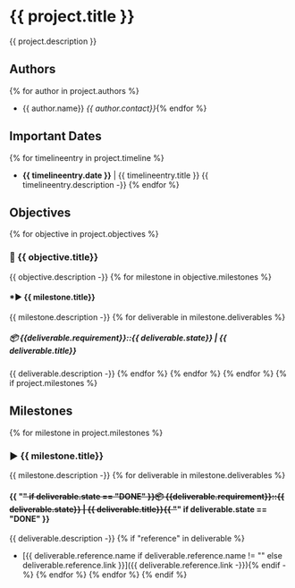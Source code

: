 # {{ project.title }}

{{ project.description }}
## Authors
{% for author in project.authors %}
- {{ author.name}} *{{ author.contact}}*{% endfor %}

## Important Dates
{% for timelineentry in project.timeline %}
- **{{ timelineentry.date }}** | {{ timelineentry.title }}
{{ timelineentry.description -}}
{% endfor %}
## Objectives
{% for objective in project.objectives %}
### 🚀 {{ objective.title}}
{{ objective.description -}}
{% for milestone in objective.milestones %}
#### ***▶ {{ milestone.title}}**
{{ milestone.description -}}
{% for deliverable in milestone.deliverables %}
##### 📦 **{{deliverable.requirement}}::{{ deliverable.state}}** | {{ deliverable.title}}
{{ deliverable.description -}}
{% endfor %}
{% endfor %}
{% endfor %}
{% if project.milestones %}
## Milestones
{% for milestone in project.milestones %}
### **▶ {{ milestone.title}}**
{{ milestone.description -}}
{% for deliverable in milestone.deliverables %}
#### {{ "~~" if deliverable.state == "DONE" }}📦 **{{deliverable.requirement}}::{{ deliverable.state}}** | {{ deliverable.title}}{{ "~~" if deliverable.state == "DONE" }}
{{ deliverable.description -}}
{% if "reference" in deliverable %}
- [{{ deliverable.reference.name if deliverable.reference.name != "" else deliverable.reference.link }}]({{ deliverable.reference.link -}}){% endif -%}
{% endfor %}
{% endfor %}
{% endif %}